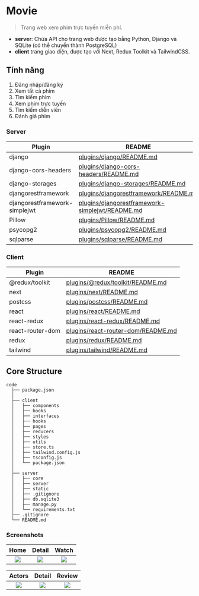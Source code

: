 # Movie

> Trang web xem phim trực tuyến miễn phí.
- **server**: Chứa API cho trang web được tạo bằng Python, Django và SQLite (có thể chuyển thành PostgreSQL)
- **client** trang giao diện, được tạo với Next, Redux Toolkit và TailwindCSS.

## Tính năng

1. Đăng nhập/đăng ký
2. Xem tất cả phim
3. Tìm kiếm phim
4. Xem phim trực tuyến
5. Tìm kiếm diễn viên
6. Đánh giá phim

### Server

| Plugin | README |
| ------ | ------ |
| django | [plugins/django/README.md](https://github.com/django/django/blob/main/README.rstb/master/README.md) |
| django-cors-headers | [plugins/django-cors-headers/README.md](https://github.com/adamchainz/django-cors-headers) |
| django-storages | [plugins/django-storages/README.md](https://github.com/jschneier/django-storages/blob/master/README.rst)|
| djangorestframework | [plugins/djangorestframework/README.md](https://github.com/encode/django-rest-framework/blob/master/README.md) |
| djangorestframework-simplejwt | [plugins/djangorestframework-simplejwt/README.md](https://github.com/jazzband/djangorestframework-simplejwt/blob/master/README.rst) |
| Pillow | [plugins/Pillow/README.md](https://github.com/python-pillow/Pillow/blob/main/README.mdmd) |
| psycopg2 | [plugins/psycopg2/README.md](https://github.com/psycopg/psycopg2) |
| sqlparse | [plugins/sqlparse/README.md](https://github.com/andialbrecht/sqlparse/blob/master/README.rst) |

### Client

| Plugin | README |
| ------ | ------ |
| @redux/toolkit | [plugins/@redux/toolkit/README.md](https://github.com/reduxjs/redux-toolkit) |
| next | [plugins/next/README.md](https://github.com/vercel/next.js/blob/canary/packages/next/README.md) |
| postcss | [plugins/postcss/README.md](https://github.com/postcss/postcss/blob/main/README.md)|
| react | [plugins/react/README.md](https://github.com/facebook/react/blob/master/README.md) |
| react-redux | [plugins/react-redux/README.md](https://github.com/reduxjs/react-redux) |
| react-router-dom | [plugins/react-router-dom/README.md](https://github.com/ReactTraining/react-router/blob/master/README.md) |
| redux | [plugins/redux/README.md](https://github.com/reduxjs/redux)|
| tailwind | [plugins/tailwind/README.md](https://github.com/styled-components/styled-components/blob/main/README.md)|


## Core Structure
    code
      ├── package.json
      │
      ├── client
      │   ├── components
      │   ├── hooks
      │   ├── interfaces
      │   ├── hooks
      │   ├── pages
      │   ├── reducers
      │   ├── styles
      │   ├── utils
      │   ├── store.ts
      │   ├── tailwind.config.js
      │   ├── tsconfig.js
      │   └── package.json
      │
      ├── server 
      │   ├── core
      │   ├── server
      │   ├── static
      │   ├── .gitignore
      │   ├── db.sqlite3
      │   ├── manage.py
      │   └── requirements.txt
      ├── .gitignore
      └── README.md


### Screenshots

|                                        Home                                        |                                        Detail                                        |                                        Watch                                        |
| :--------------------------------------------------------------------------------: | :------------------------------------------------------------------------------------: | :-----------------------------------------------------------------------------------: |
| ![](https://github.com/Ren0503/factory-py-movie/blob/master/server/static/screenshots/home.png) | ![](https://github.com/Ren0503/factory-py-movie/blob/master/server/static/screenshots/detail.png) | ![](https://github.com/Ren0503/factory-py-movie/blob/master/server/static/screenshots/watch.png) |

|                                        Actors                                        |                                        Detail                                        |                                        Review                                        |
| :--------------------------------------------------------------------------------: | :------------------------------------------------------------------------------------: | :-----------------------------------------------------------------------------------: |
| ![](https://github.com/Ren0503/factory-py-movie/blob/master/server/static/screenshots/actors.png) | ![](https://github.com/Ren0503/factory-py-movie/blob/master/server/static/screenshots/actor_detail.png) | ![](https://github.com/Ren0503/factory-py-movie/blob/master/server/static/screenshots/review.png) |